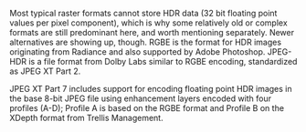 Most typical raster formats cannot store HDR data (32 bit floating point values per pixel component), which is why some relatively old or complex formats are still predominant here, and worth mentioning separately. Newer alternatives are showing up, though. RGBE is the format for HDR images originating from Radiance and also supported by Adobe Photoshop. JPEG-HDR is a file format from Dolby Labs similar to RGBE encoding, standardized as JPEG XT Part 2.

JPEG XT Part 7 includes support for encoding floating point HDR images in the base 8-bit JPEG file using enhancement layers encoded with four profiles (A-D); Profile A is based on the RGBE format and Profile B on the XDepth format from Trellis Management.
